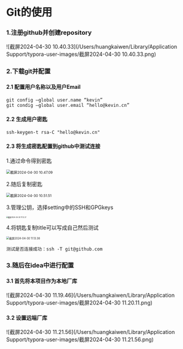 # Git的使用 

### 1.注册github并创建repository

![截屏2024-04-30 10.40.33](/Users/huangkaiwen/Library/Application Support/typora-user-images/截屏2024-04-30 10.40.33.png)

### 2.下载git并配置

#### 2.1 配置用户名称以及用户Email

```
git config —global user.name “kevin”
git condig —global user.email “hello@kevin.cn”
```

#### 2.2 生成用户密匙

```
ssh-keygen-t rsa-C "hello@kevin.cn"
```

#### 2.3 将生成密匙配置到github中测试连接

1.通过命令得到密匙

<img src="/Users/huangkaiwen/Library/Application Support/typora-user-images/截屏2024-04-30 10.47.09.png" alt="截屏2024-04-30 10.47.09" style="zoom:67%;" />

2.随后复制密匙



<img src="/Users/huangkaiwen/Library/Application Support/typora-user-images/截屏2024-04-30 10.51.51.png" alt="截屏2024-04-30 10.51.51" style="zoom: 67%;" />



3.管理公钥，选择setting中的SSH和GPGkeys 

<img src="/Users/huangkaiwen/Library/Application Support/typora-user-images/截屏2024-04-30 11.12.37.png" alt="截屏2024-04-30 11.12.37" style="zoom:30%;" />

4.将钥匙复制title可以写成自己然后测试

<img src="/Users/huangkaiwen/Library/Application Support/typora-user-images/截屏2024-04-30 11.13.38.png" alt="截屏2024-04-30 11.13.38" style="zoom:50%;" />

```
测试是否连接成功：ssh -T git@github.com
```

### 3.随后在idea中进行配置

#### 3.1 首先将本项目作为本地厂库

![截屏2024-04-30 11.19.46](/Users/huangkaiwen/Library/Application Support/typora-user-images/截屏2024-04-30 11.20.11.png)

#### 3.2 设置远端厂库  

![截屏2024-04-30 11.21.56](/Users/huangkaiwen/Library/Application Support/typora-user-images/截屏2024-04-30 11.21.56.png)